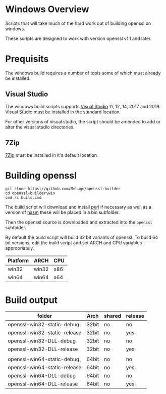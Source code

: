 Windows Overview
==
Scripts that will take much of the hard work out of building openssl on windows.

These scripts are designed to work with version openssl v1.1 and later.

Prequisits
==

The windows build requires a number of tools some of which must already be installed.

Visual Studio
--
The windows build scripts supports [Visual Studio](https://visualstudio.microsoft.com/downloads/) 11, 12, 14, 2017 and 2019. Visual Studio must be installed in the standard location.

For other versions of visual studio, the script should be amended to add or alter the visual studio directories.

7Zip
--
[7Zip](https://www.7-zip.org/download.html) must be installed in it's default location.

Building openssl
==
```
git clone https://github.com/Mehuge/openssl-builder
cd openssl-builder\win
cmd /c build.cmd
```

The build script will download and install [perl](https://strawberryperl.com/) if necessary as well as a version of [nasm](https://www.nasm.us/) these will be placed in a bin subfolder.

Then the openssl source is downloaded and extracted into the `openssl` subfolder.

By default the build script will build 32 bit variants of openssl. To build 64 bit versions, edit the build script and set ARCH and CPU variables appropriately.

| Platform | ARCH  | CPU |
| -------- | ----- | --- |
| win32    | win32 | x86 |
| win64    | win64 | x64 |

Build output
==
| folder                       | Arch  | shared | release |
| ---------------------------- | ----- | ------ | ------- |
| openssl-win32-static-debug   | 32bit | no     | no      |
| openssl-win32-static-release | 32bit | no     | yes     |
| openssl-win32-DLL-debug      | 32bit | no     | no      |
| openssl-win32-DLL-release    | 32bit | no     | yes     |
| | | | |
| openssl-win64-static-debug   | 64bit | no     | no      |
| openssl-win64-static-release | 64bit | no     | yes     |
| openssl-win64-DLL-debug      | 64bit | no     | no      |
| openssl-win64-DLL-release    | 64bit | no     | yes     |
